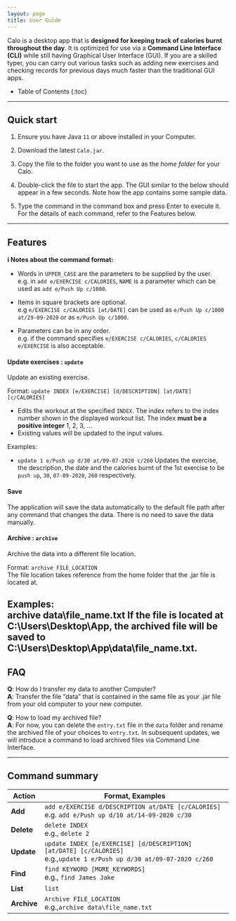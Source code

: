 ```yaml
---
layout: page
title: User Guide
---
```


Calo is a desktop app that is **designed for keeping track of calories burnt throughout the day**. It is optimized for use via a **Command Line Interface (CLI)** while still having Graphical User Interface (GUI). If you are a skilled typer, you can carry out various tasks such as adding new exercises and checking records for previous days much faster than the traditional GUI apps.

- Table of Contents
  {:toc}

---

## Quick start

1. Ensure you have Java `11` or above installed in your Computer.

2. Download the latest `Calo.jar`.

3. Copy the file to the folder you want to use as the _home folder_ for your Calo.

4. Double-click the file to start the app. The GUI similar to the below should appear in a few seconds. Note how the app contains some sample data.

5. Type the command in the command box and press Enter to execute it. For the details of each command, refer to the Features below.

---

## Features

<div markdown="block" class="alert alert-info">

**:information_source: Notes about the command format:**<br>

- Words in `UPPER_CASE` are the parameters to be supplied by the user.<br>
  e.g. in `add e/EXERCISE c/CALORIES`, `NAME` is a parameter which can be used as `add e/Push Up c/1000`.

- Items in square brackets are optional.<br>
  e.g `e/EXERCISE c/CALORIES [at/DATE]` can be used as `e/Push Up c/1000 at/29-09-2020` or as `e/Push Up c/1000`.

- Parameters can be in any order.<br>
  e.g. if the command specifies `e/EXERCISE c/CALORIES`, `c/CALORIES e/EXERCISE` is also acceptable.

</div>

#### Update exercises : `update`

Update an existing exercise.

Format: `update INDEX [e/EXERCISE] [d/DESCRIPTION] [at/DATE] [c/CALORIES]`

- Edits the workout at the specified `INDEX`. The index refers to the index number shown in the displayed workout list. The index **must be a positive integer** 1, 2, 3, …​
- Existing values will be updated to the input values.

Examples:

- `update 1 e/Push up d/30 at/09-07-2020 c/260` Updates the exercise, the description, the date and the calories burnt of the 1st exercise to be `push up`, `30`,  `07-09-2020`, `260` respectively.

#### Save
The application will save the data automatically to the default file path after any command that changes the data. There is no need to save the data manually.

#### Archive : `archive`
Archive the data into a different file location.

Format: `archive FILE_LOCATION`  
The file location takes reference from the home folder that the .jar file is located at.

Examples:  
archive data\file_name.txt If the file is located at C:\Users\Desktop\App, the archived file will be saved to  C:\Users\Desktop\App\data\file_name.txt.
---

## FAQ

**Q**: How do I transfer my data to another Computer?<br>
**A**: Transfer the file “data” that is contained in the same file as your .jar file from your old computer to your new computer.

**Q**: How to load my archived file?<br>
**A**: For now, you can delete the `entry.txt` file in the `data` folder and rename the archived file of your choices to `entry.txt`. In subsequent updates, we will introduce a command to load archived files via Command Line Interface.

---

## Command summary

| Action     | Format, Examples                                                                                                                                                      |
| ---------- | --------------------------------------------------------------------------------------------------------------------------------------------------------------------- |
| **Add**    | `add e/EXERCISE d/DESCRIPTION at/DATE [c/CALORIES]` <br> e.g. `add e/Push up d/10 at/14-09-2020 c/30` |
| **Delete** | `delete INDEX`<br> e.g., `delete 2`                                                                                                                                   |
| **Update**   | `update INDEX [e/EXERCISE] [d/DESCRIPTION] [at/DATE] [c/CALORIES]​`<br> e.g.,`update 1 e/Push up d/30 at/09-07-2020 c/260`                                           |
| **Find**   | `find KEYWORD [MORE_KEYWORDS]`<br> e.g., `find James Jake`                                                                                                            |
| **List**   | `list`                                                                                                                                                                |
| **Archive**   | `Archive FILE_LOCATION`    <br> e.g.,`archive data\file_name.txt`                                                                                                                                                                    |
